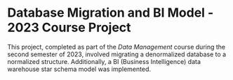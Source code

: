 # Database Migration and BI Model - 2023 Course Project

This project, completed as part of the *Data Management* course during the second semester of 2023, involved migrating a denormalized database to a normalized structure. Additionally, a BI (Business Intelligence) data warehouse star schema model was implemented.

